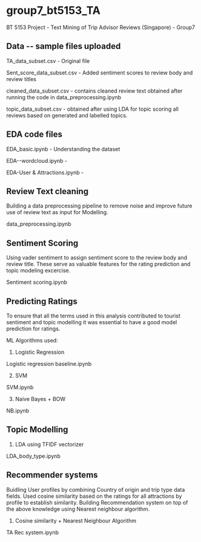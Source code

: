 # group7_bt5153_TA
BT 5153 Project - Text Mining of Trip Advisor Reviews (Singapore) - Group7

Data -- sample files uploaded
-------------------------------

TA_data_subset.csv -  Original file

Sent_score_data_subset.csv -  Added sentiment scores to review body and review titles

cleaned_data_subset.csv - contains cleaned review text obtained after running the code in data_preprocessing.ipynb

topic_data_subset.csv - obtained after using LDA for topic scoring all reviews based on generated and labelled topics.

EDA code files
---------------

EDA_basic.ipynb - Understanding the dataset

EDA--wordcloud.ipynb - 

EDA-User & Attractions.ipynb - 

Review Text cleaning
--------------------
Building a data preprocessing pipeline to remove noise and improve future use of review text as input for Modelling.

data_preprocessing.ipynb

Sentiment Scoring
------------------
Using vader sentiment to assign sentiment score to the review body and review title. These serve as valuable features for the
rating prediction and topic modeling excercise.

Sentiment scoring.ipynb 

Predicting Ratings
------------------
To ensure that all the terms used in this analysis contributed to tourist sentiment and topic modelling it was essential to have a 
good model prediction for ratings.

ML Algorithms used:

1. Logistic Regression 

Logistic regression baseline.ipynb

2. SVM

SVM.ipynb

3. Naive Bayes + BOW

NB.ipynb

Topic Modelling
----------------


1. LDA using TFIDF vectorizer

LDA_body_type.ipynb

Recommender systems
-------------------
Buidling User profiles by combining Country of origin and trip type data fields.
Used cosine similarity based on the ratings for all attractions by profile to establish similarity.
Building Recommendation system on top of the above knowledge using Nearest neighbour algorithm.

1. Cosine similarity + Nearest Neighbour Algorithm

TA Rec system.ipynb


